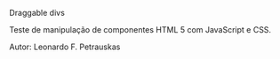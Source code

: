 Draggable divs

Teste de manipulação de componentes HTML 5 com JavaScript e CSS.

Autor: Leonardo F. Petrauskas

